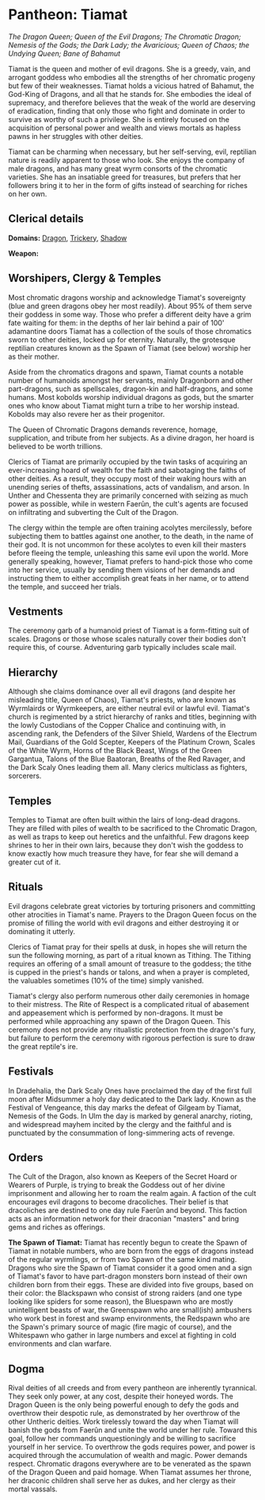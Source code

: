 # Pantheon: Tiamat
*The Dragon Queen; Queen of the Evil Dragons; The Chromatic Dragon; Nemesis of the Gods; the Dark Lady; the Avaricious; Queen of Chaos; the Undying Queen; Bane of Bahamut*

Tiamat is the queen and mother of evil dragons. She is a greedy, vain, and arrogant goddess who embodies all the strengths of her chromatic progeny but few of their weaknesses. Tiamat holds a vicious hatred of Bahamut, the God-King of Dragons, and all that he stands for. She embodies the ideal of supremacy, and therefore believes that the weak of the world are deserving of eradication, finding that only those who fight and dominate in order to survive as worthy of such a privilege. She is entirely focused on the acquisition of personal power and wealth and views mortals as hapless pawns in her struggles with other deities.

Tiamat can be charming when necessary, but her self-serving, evil, reptilian nature is readily apparent to those who look. She enjoys the company of male dragons, and has many great wyrm consorts of the chromatic varieties. She has an insatiable greed for treasures, but prefers that her followers bring it to her in the form of gifts instead of searching for riches on her own.

## Clerical details
**Domains:** [Dragon](../../Classes/Cleric/Dragon.md), [Trickery](../../Classes/Cleric/Trickery.md), [Shadow](../../Classes/Cleric/Shadow.md)

**Weapon:** 

## Worshipers, Clergy & Temples
Most chromatic dragons worship and acknowledge Tiamat's sovereignty (blue and green dragons obey her most readily). About 95% of them serve their goddess in some way. Those who prefer a different deity have a grim fate waiting for them: in the depths of her lair behind a pair of 100' adamantine doors Tiamat has a collection of the souls of those chromatics sworn to other deities, locked up for eternity. Naturally, the grotesque reptilian creatures known as the Spawn of Tiamat (see below) worship her as their mother.

Aside from the chromatics dragons and spawn, Tiamat counts a notable number of humanoids amongst her servants, mainly Dragonborn and other part-dragons, such as spellscales, dragon-kin and half-dragons, and some humans. Most kobolds worship individual dragons as gods, but the smarter ones who know about Tiamat might turn a tribe to her worship instead. Kobolds may also revere her as their progenitor.

The Queen of Chromatic Dragons demands reverence, homage, supplication, and tribute from her subjects. As a divine dragon, her hoard is believed to be worth trillions.

Clerics of Tiamat are primarily occupied by the twin tasks of acquiring an ever-increasing hoard of wealth for the faith and sabotaging the faiths of other deities. As a result, they occupy most of their waking hours with an unending series of thefts, assassinations, acts of vandalism, and arson. In Unther and Chessenta they are primarily concerned with seizing as much power as possible, while in western Faerûn, the cult's agents are focused on infiltrating and subverting the Cult of the Dragon.

The clergy within the temple are often training acolytes mercilessly, before subjecting them to battles against one another, to the death, in the name of their god. It is not uncommon for these acolytes to even kill their masters before fleeing the temple, unleashing this same evil upon the world. More generally speaking, however, Tiamat prefers to hand-pick those who come into her service, usually by sending them visions of her demands and instructing them to either accomplish great feats in her name, or to attend the temple, and succeed her trials.

## Vestments
The ceremony garb of a humanoid priest of Tiamat is a form-fitting suit of scales. Dragons or those whose scales naturally cover their bodies don't require this, of course. Adventuring garb typically includes scale mail.

## Hierarchy
Although she claims dominance over all evil dragons (and despite her misleading title, Queen of Chaos), Tiamat's priests, who are known as Wyrmlairds or Wyrmkeepers, are either neutral evil or lawful evil. Tiamat's church is regimented by a strict hierarchy of ranks and titles, beginning with the lowly Custodians of the Copper Chalice and continuing with, in ascending rank, the Defenders of the Silver Shield, Wardens of the Electrum Mail, Guardians of the Gold Scepter, Keepers of the Platinum Crown, Scales of the White Wyrm, Horns of the Black Beast, Wings of the Green Gargantua, Talons of the Blue Baatoran, Breaths of the Red Ravager, and the Dark Scaly Ones leading them all. Many clerics multiclass as fighters, sorcerers.

## Temples
Temples to Tiamat are often built within the lairs of long-dead dragons. They are filled with piles of wealth to be sacrificed to the Chromatic Dragon, as well as traps to keep out heretics and the unfaithful. Few dragons keep shrines to her in their own lairs, because they don't wish the goddess to know exactly how much treasure they have, for fear she will demand a greater cut of it.

## Rituals
Evil dragons celebrate great victories by torturing prisoners and committing other atrocities in Tiamat's name. Prayers to the Dragon Queen focus on the promise of filling the world with evil dragons and either destroying it or dominating it utterly.

Clerics of Tiamat pray for their spells at dusk, in hopes she will return the sun the following morning, as part of a ritual known as Tithing. The Tithing requires an offering of a small amount of treasure to the goddess; the tithe is cupped in the priest's hands or talons, and when a prayer is completed, the valuables sometimes (10% of the time) simply vanished.

Tiamat's clergy also perform numerous other daily ceremonies in homage to their mistress. The Rite of Respect is a complicated ritual of abasement and appeasement which is performed by non-dragons. It must be performed while approaching any spawn of the Dragon Queen. This ceremony does not provide any ritualistic protection from the dragon's fury, but failure to perform the ceremony with rigorous perfection is sure to draw the great reptile's ire.

## Festivals
In Dradehalia, the Dark Scaly Ones have proclaimed the day of the first full moon after Midsummer a holy day dedicated to the Dark lady. Known as the Festival of Vengeance, this day marks the defeat of Gilgeam by Tiamat, Nemesis of the Gods. In Ulm the day is marked by general anarchy, rioting, and widespread mayhem incited by the clergy and the faithful and is punctuated by the consummation of long-simmering acts of revenge.

## Orders
The Cult of the Dragon, also known as Keepers of the Secret Hoard or Wearers of Purple, is trying to break the Goddess out of her divine imprisonment and allowing her to roam the realm again. A faction of the cult encourages evil dragons to become dracoliches. Their belief is that dracoliches are destined to one day rule Faerûn and beyond. This faction acts as an information network for their draconian "masters" and bring gems and riches as offerings.

**The Spawn of Tiamat:** Tiamat has recently begun to create the Spawn of Tiamat in notable numbers, who are born from the eggs of dragons instead of the regular wyrmlings, or from two Spawn of the same kind mating. Dragons who sire the Spawn of Tiamat consider it a good omen and a sign of Tiamat's favor to have part-dragon monsters born instead of their own children born from their eggs. These are divided into five groups, based on their color: the Blackspawn who consist of strong raiders (and one type looking like spiders for some reason), the Bluespawn who are mostly unintelligent beasts of war, the Greenspawn who are small(ish) ambushers who work best in forest and swamp environments, the Redspawn who are the Spawn's primary source of magic (fire magic of course), and the Whitespawn who gather in large numbers and excel at fighting in cold environments and clan warfare.

## Dogma
Rival deities of all creeds and from every pantheon are inherently tyrannical. They seek only power, at any cost, despite their honeyed words. The Dragon Queen is the only being powerful enough to defy the gods and overthrow their despotic rule, as demonstrated by her overthrow of the other Untheric deities. Work tirelessly toward the day when Tiamat will banish the gods from Faerûn and unite the world under her rule. Toward this goal, follow her commands unquestioningly and be willing to sacrifice yourself in her service. To overthrow the gods requires power, and power is acquired through the accumulation of wealth and magic. Power demands respect. Chromatic dragons everywhere are to be venerated as the spawn of the Dragon Queen and paid homage. When Tiamat assumes her throne, her draconic children shall serve her as dukes, and her clergy as their mortal vassals.
